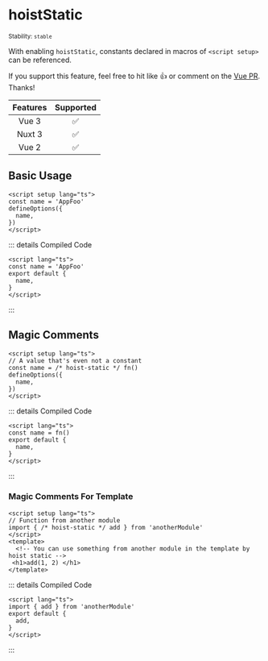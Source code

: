 # hoistStatic

<small>Stability: <code class="!text-green-600">stable</code></small>

With enabling `hoistStatic`, constants declared in macros of `<script setup>` can be referenced.

If you support this feature, feel free to hit like :+1: or comment on the [Vue PR](https://github.com/vuejs/core/pull/5752). Thanks!

| Features |     Supported      |
| :------: | :----------------: |
|  Vue 3   | :white_check_mark: |
|  Nuxt 3  | :white_check_mark: |
|  Vue 2   | :white_check_mark: |

## Basic Usage

```vue
<script setup lang="ts">
const name = 'AppFoo'
defineOptions({
  name,
})
</script>
```

::: details Compiled Code

```vue
<script lang="ts">
const name = 'AppFoo'
export default {
  name,
}
</script>
```

:::

## Magic Comments

```vue
<script setup lang="ts">
// A value that's even not a constant
const name = /* hoist-static */ fn()
defineOptions({
  name,
})
</script>
```

::: details Compiled Code

```vue
<script lang="ts">
const name = fn()
export default {
  name,
}
</script>
```

:::

### Magic Comments For Template

```vue
<script setup lang="ts">
// Function from another module
import { /* hoist-static */ add } from 'anotherModule'
</script>
<template>
  <!-- You can use something from another module in the template by hoist static -->
 <h1>add(1, 2) </h1>
</template>
```

::: details Compiled Code

```vue
<script lang="ts">
import { add } from 'anotherModule'
export default {
  add,
}
</script>
```

:::
